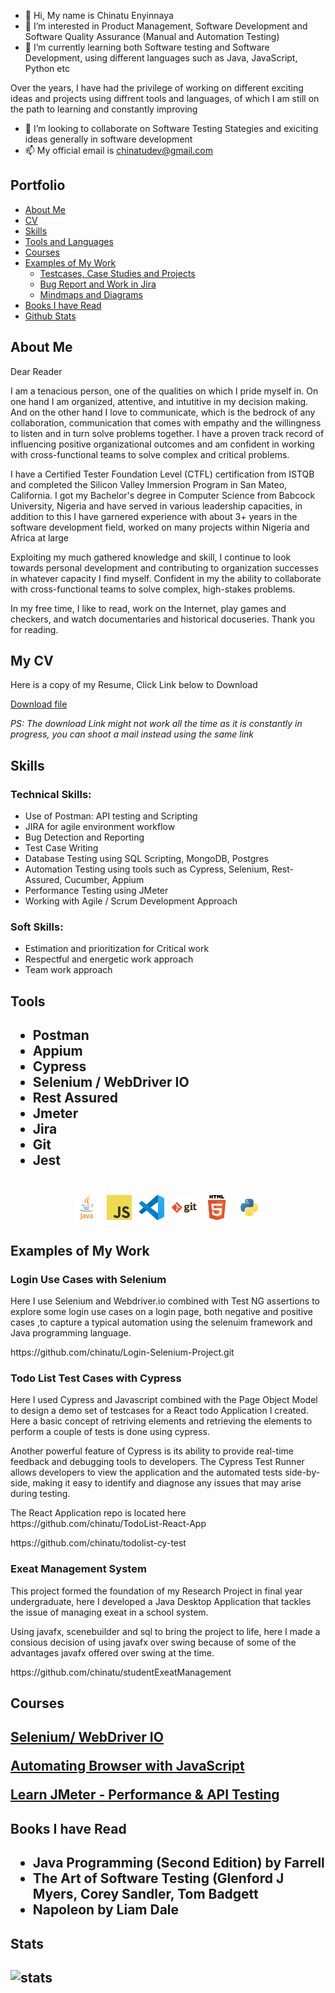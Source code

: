 - 👋 Hi, My name is Chinatu Enyinnaya
- 👀 I’m interested in Product Management, Software Development and Software Quality Assurance (Manual and Automation Testing)
- 🌱 I’m currently learning both Software testing and Software Development, using different languages such as Java, JavaScript, Python etc

Over the years, I have had the privilege of working on different exciting ideas and projects using diffrent tools and languages, of which I
am still on the path to learning and constantly improving
- 💞️ I’m looking to collaborate on Software Testing Stategies and exiciting ideas generally in software development
- 📫 My official email is chinatudev@gmail.com

<h2>Portfolio</h2>

<ul>
  <li><a href="#-about-me-"> About Me </a></li>
  <li><a href="#-my-cv-"> CV </a></li>
  <li><a href="#-skills-"> Skills </a></li>
  <li><a href="#-tools-"> Tools and Languages </a></li>
  <li><a href="#-courses-"> Courses </a></li>
  <li><a href="#-examples-of-my-work-"> Examples of My Work </a>
  <ul>
    <li><a href="#-examples-of-my-work-"> Testcases, Case Studies and Projects </a></li>
    <li><a href="#-examples-of-my-work-"> Bug Report and Work in Jira </a></li>
    <li><a href="#-examples-of-my-work-"> Mindmaps and Diagrams </a></li>
  </ul>
  </li>
  <li><a href="#-books-i-have-read-"> Books I have Read </a></li>
  <li><a href="#-stats-"> Github Stats </a></li>
</ul>



<h2> About Me </h2>
<p> Dear Reader <p>
  
<p>I am a tenacious person, one of the qualities on which I pride myself in. On one hand I am organized, attentive, and intutitive in my decision making. And on the other hand I love to communicate, which is the bedrock of any collaboration, communication that comes with empathy and the willingness to listen and in turn solve problems together. I have a proven track record of influencing positive organizational outcomes and am confident in working with cross-functional teams to solve complex and critical problems.</p>

<p> I have a Certified Tester Foundation Level (CTFL) certification from ISTQB and completed the Silicon Valley Immersion Program in San Mateo, California. I got my Bachelor's degree in Computer Science from Babcock University, Nigeria and have served in various leadership capacities, in addition to this I have garnered experience with about 3+ years in the software development field, worked on many projects within Nigeria and Africa at large <p>
  
<p> Exploiting my much gathered knowledge and skill, I continue to look towards personal development and contributing to organization successes in whatever capacity I find myself. Confident in my the ability to collaborate with cross-functional teams to solve complex, high-stakes problems.
</p>

<p> In my free time, I like to read, work on the Internet, play games and checkers, and watch documentaries and historical docuseries. Thank you for reading.<p>

<h2> My CV </h2>
<p> Here is a copy of my Resume, Click Link below to Download <p>
<a href="mailTo:chinatudev@gmail.com"> Download file </a>
<p><i>PS: The download Link might not work all the time as it is constantly in progress, you can shoot a mail instead using the same link</i></p>
  
  
<h2> Skills </h2>
<h3> Technical Skills: </h3>
  <ul>
    <li>Use of Postman: API testing and Scripting</li>
    <li> JIRA for agile environment workflow </li>
    <li> Bug Detection and Reporting </li>
    <li> Test Case Writing </li>
    <li> Database Testing using SQL Scripting, MongoDB, Postgres </li>
    <li> Automation Testing using tools such as Cypress, Selenium, Rest-Assured, Cucumber, Appium <l/i>
    <li> Performance Testing using JMeter </li>
    <li> Working with Agile / Scrum Development Approach </li>
  </ul>
      
 <h3> Soft Skills: </h3>
  <ul>
    <li>Estimation and prioritization for Critical work</li>
    <li>Respectful and energetic work approach </li>
    <li>Team work approach </li>
  </ul>
      
<h2> Tools <h2> 
<ul>
  <li>Postman</li>
  <li>Appium</li>
  <li>Cypress</li>
  <li>Selenium / WebDriver IO</li>
  <li>Rest Assured</li>
  <li>Jmeter</li>
  <li>Jira</li>
  <li>Git</li>
  <li>Jest</li>
</ul>
  
 #
  <p align="center">
<img src="https://raw.githubusercontent.com/github/explore/80688e429a7d4ef2fca1e82350fe8e3517d3494d/topics/java/java.png" alt="Java" height="40" style="vertical-align:top; margin:4px">
<img src="https://raw.githubusercontent.com/github/explore/80688e429a7d4ef2fca1e82350fe8e3517d3494d/topics/javascript/javascript.png" alt="Javascript" height="40" style="vertical-align:top; margin:4px">
<img src="https://raw.githubusercontent.com/github/explore/80688e429a7d4ef2fca1e82350fe8e3517d3494d/topics/visual-studio-code/visual-studio-code.png" alt="VS Code" height="40" style="vertical-align:top; margin:4px">
<img src="https://raw.githubusercontent.com/github/explore/80688e429a7d4ef2fca1e82350fe8e3517d3494d/topics/git/git.png" alt="github"
     height="40" style="vertival-align:top; margin:4px"> 
  <img src="https://raw.githubusercontent.com/github/explore/80688e429a7d4ef2fca1e82350fe8e3517d3494d/topics/html/html.png" alt="Html" height="40" style="vertical-align:top; margin:4px">
  <img src="https://raw.githubusercontent.com/github/explore/80688e429a7d4ef2fca1e82350fe8e3517d3494d/topics/python/python.png" alt="Python" height="40" style="vertical-align:top; margin:4px">
  </p>

<h2> Examples of My Work </h2>
<h3>Login Use Cases with Selenium</h3>
<p> Here I use Selenium and Webdriver.io combined with Test NG assertions to explore some login use cases on a login page, both negative and positive cases
 ,to capture a typical automation using the selenuim framework and Java programming language. <p>
   https://github.com/chinatu/Login-Selenium-Project.git
  
<h3>Todo List Test Cases with Cypress </h3>
  <p> Here I used Cypress and Javascript combined with the Page Object Model to design a demo set of testcases for a React todo Application I created. Here a basic concept of retriving elements and retrieving the elements to perform a couple of tests is done using cypress. <p>
  <p> Another powerful feature of Cypress is its ability to provide real-time feedback and debugging tools to developers. The Cypress Test Runner allows developers to view the application and the automated tests side-by-side, making it easy to identify and diagnose any issues that may arise during testing. <p>
  <p> The React Application repo is located here https://github.com/chinatu/TodoList-React-App <p>
  https://github.com/chinatu/todolist-cy-test
  
 <h3> Exeat Management System </h3>
   <p> This project formed the foundation of my Research Project in final year undergraduate, here I developed a Java Desktop Application that tackles the issue of managing exeat in a school system.<p>
   <p> Using javafx, scenebuilder and sql to bring the project to life, here I made a consious decision of using javafx over swing because of some of the advantages javafx offered over swing at the time. <p>
   https://github.com/chinatu/studentExeatManagement
  
<h2> Courses <h2>
<p><a href="https://testautomationu.applitools.com/certificate/?id=496f9d40"> Selenium/ WebDriver IO </a></p>
<p><a href="https://testautomationu.applitools.com/certificate/?id=f10c72a8"> Automating Browser with JavaScript </a></p>
<p><a href="#"> Learn JMeter - Performance & API Testing </a></p>
  

 <h2> Books I have Read <h2>
   <ul>
      <li>Java Programming (Second Edition) by Farrell</li>
     <li>The Art of Software Testing (Glenford J Myers, Corey Sandler, Tom Badgett</li>
     <li>Napoleon by Liam Dale</li>
   </ul>
  
  
<h2> Stats <h2>
<p><img src="https://github-readme-stats.vercel.app/api/top-langs/?username=chinatu&theme=tokyonight" alt="stats" </p>
